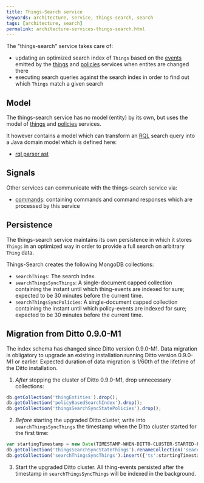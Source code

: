 ```yaml
---
title: Things-Search service
keywords: architecture, service, things-search, search
tags: [architecture, search]
permalink: architecture-services-things-search.html
---
```


The "things-search" service takes care of:


* updating an optimized search index of `Things` based on the [events](basic-signals-event.html) emitted by the 
  [things](architecture-services-things.html) and [policies](architecture-services-policies.html) services when entites
  are changed there
* executing search queries against the search index in order to find out which `Things` match a given search

## Model

The things-search service has no model (entity) by its own, but uses the model of [things](architecture-services-things.html) and 
[policies](architecture-services-policies.html) services.

It however contains a model which can transform an <a href="#" data-toggle="tooltip" data-original-title="{{site.data.glossary.rql}}">RQL</a> 
search query into a Java domain model which is defined here:


* [rql parser ast](https://github.com/eclipse/ditto/tree/master/model/thingsearch-parser/src/main/java/org/eclipse/ditto/model/thingsearchparser/predicates/ast)

## Signals

Other services can communicate with the things-search service via:


* [commands](https://github.com/eclipse/ditto/tree/master/signals/commands/thingsearch/src/main/java/org/eclipse/ditto/signals/commands/thingsearch):
  containing commands and command responses which are processed by this service

## Persistence

The things-search service maintains its own persistence in which it stores `Things` in an optimized way in order to 
provide a full search on arbitrary `Thing` data. 

Things-Search creates the following MongoDB collections:

* `searchThings`: The search index.
* `searchThingsSyncThings`: A single-document capped collection containing the instant until which thing-events are
indexed for sure; expected to be 30 minutes before the current time.
* `searchThingsSyncPolicies`: A single-document capped collection containing the instant until which policy-events
are indexed for sure; expected to be 30 minutes before the current time.

## Migration from Ditto 0.9.0-M1

The index schema has changed since Ditto version 0.9.0-M1. Data migration is obligatory to upgrade an existing
installation running Ditto version 0.9.0-M1 or earlier. Expected duration of data migration is 1/60th of the lifetime
of the Ditto installation.

1. *After* stopping the cluster of Ditto 0.9.0-M1, drop unnecessary collections:
```javascript
db.getCollection('thingEntities').drop();
db.getCollection('policyBasedSearchIndex').drop();
db.getCollection('thingsSearchSyncStatePolicies').drop();
```

2. *Before* starting the upgraded Ditto cluster, write into `searchThingsSyncThings` the timestamp when the Ditto
cluster started for the first time:
```javascript
var startingTimestamp = new Date(TIMESTAMP-WHEN-DITTO-CLUSTER-STARTED-FOR-THE-FIRST-TIME);
db.getCollection('thingsSearchSyncStateThings').renameCollection('searchThingsSyncThings');
db.getCollection('searchThingsSyncThings').insert({'ts':startingTimestamp});
```

3. Start the upgraded Ditto cluster. All thing-events persisted after the timestamp in `searchThingsSyncThings` will be
indexed in the background.
